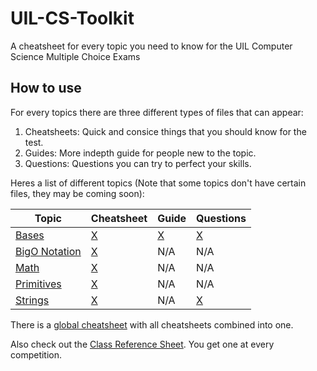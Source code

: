 # UIL-CS-Toolkit

A cheatsheet for every topic you need to know for the UIL Computer Science Multiple Choice Exams

## How to use

For every topics there are three different types of files that can appear:

1. Cheatsheets: Quick and consice things that you should know for the test.
2. Guides: More indepth guide for people new to the topic.
3. Questions: Questions you can try to perfect your skills.

Heres a list of different topics (Note that some topics don't have certain files, they may be coming soon):

| Topic                       | Cheatsheet                      | Guide                 | Questions                   |
| --------------------------- | ------------------------------- | --------------------- | --------------------------- |
| [Bases](./bases/)           | [X](./bases/cheatsheet.md)      | [X](./bases/guide.md) | [X](./bases/questions.md)   |
| [BigO Notation](./bigo/)    | [X](./bigo/cheatsheet.md)       | N/A                   | N/A                         |
| [Math](./math/)             | [X](./math/)                    | N/A                   | N/A                         |
| [Primitives](./primitives/) | [X](./primitives/cheatsheet.md) | N/A                   | N/A                         |
| [Strings](./strings/)       | [X](./strings/cheatsheet.md)    | N/A                   | [X](./strings/questions.md) |

There is a [global cheatsheet](./cheatsheet.md) with all cheatsheets combined into one.

Also check out the [Class Reference Sheet](./class-reference-sheet.pdf). You get one at every competition.
